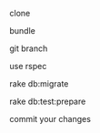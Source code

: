 clone

bundle

git branch 

use rspec

rake db:migrate

rake db:test:prepare

commit your changes


